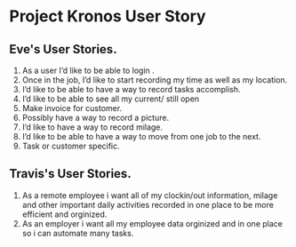 # Project Kronos User Story

## Eve's User Stories.
1. As a user I’d like to be able to login . 
2. Once in the job, I’d like to start recording my time as well as my location. 
3. I’d like to be able to have a way to record tasks accomplish.
4. I’d like to be able to see all my current/ still open 
5. Make invoice for customer.
6. Possibly have a way to record a picture. 
7. I’d like to have a way to record milage. 
8. I’d like to be able to have a way to move from one job to the next.
9. Task or customer specific. 

## Travis's User Stories.

1. As a remote employee i want all of my clockin/out information, milage and other important daily activities recorded in one place to be more efficient and orginized.
2. As an employer i want all my employee data orginized and in one place so i can automate many tasks.


